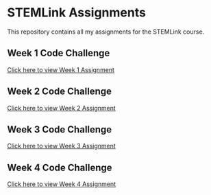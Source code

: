 # STEMLink Assignments

This repository contains all my assignments for the STEMLink course.

## Week 1 Code Challenge
[Click here to view Week 1 Assignment](https://github.com/DhanushkaRath/STEMLink-Assignments/tree/main/Week%201%20Code%20Challenge/fed-core-javascript-session-1)

## Week 2 Code Challenge
[Click here to view Week 2 Assignment](https://github.com/DhanushkaRath/STEMLink-Assignments/tree/main/Week%202%20Code%20Challenge/sproj-frontend)

## Week 3 Code Challenge
[Click here to view Week 3 Assignment](https://github.com/DhanushkaRath/STEMLink-Assignments/tree/main/Week%203%20Code%20Challenge/sproj-frontend)

## Week 4 Code Challenge
[Click here to view Week 4 Assignment](https://github.com/DhanushkaRath/STEMLink-Assignments/tree/main/Week%204%20Code%20Challenge/sproj-frontend)
